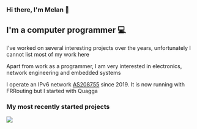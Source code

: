 ### Hi there, I'm Melan 👋


## I'm a computer programmer :computer:

I've worked on several interesting projects over the years, unfortunately I cannot list most of my work here

Apart from work as a programmer, I am very interested in electronics, network engineering and embedded systems 

I operate an IPv6 network [AS208755](https://bgp.he.net/AS208755) since 2019. It is now running with FRRouting but I started with Quagga 

### My most recently started projects

[![](https://github-readme-stats.vercel.app/api/pin/?username=melanj&repo=looking-glass)](https://github.com/melanj/looking-glass) 

<!--
**melanj/melanj** is a ✨ _special_ ✨ repository because its `README.md` (this file) appears on your GitHub profile.

Here are some ideas to get you started:

- 🔭 I’m currently working on ...
- 🌱 I’m currently learning ...
- 👯 I’m looking to collaborate on ...
- 🤔 I’m looking for help with ...
- 💬 Ask me about ...
- 📫 How to reach me: ...
- 😄 Pronouns: ...
- ⚡ Fun fact: ...
-->
